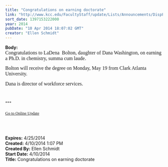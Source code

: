 ```yaml
---
title: "Congratulations on earning doctorate"
link: "http://www.kcc.edu/FacultyStaff/update/Lists/Announcements/DispForm.aspx?ID=1465"
sort_date: 1397153222000
year: 2014
pubDate: "10 Apr 2014 18:07:02 GMT"
creator: "Ellen Schmidt"
---
```


<div><b>Body:</b> <div class="ExternalClass2D3DE92C93EE4991B0B02B466FDAA8F8"><div>
<p style="margin:0in 0in 10pt" class="MsoNormal"><font size="3"><font face="Calibri">Congratulations to LaDena  Bolton, daughter of Dana Washington, on earning a Ph.D. in chemistry, summa cum laude. </font></font></p>
<p style="margin:0in 0in 10pt" class="MsoNormal"><font size="3"><font face="Calibri">Bolton will receive the degree on Monday, May 19 from Clark Atlanta University. </font></font></p>
<p style="margin:0in 0in 10pt" class="MsoNormal"><font size="3"><font face="Calibri">Dana is director of workforce services.<br /></font></font></p>
<p style="margin:0in 0in 10pt" class="MsoNormal"><font size="3"><font face="Calibri"></font></font> </p><font size="3"><font face="Calibri">
<div></div>
<div></div>
<div></div>
<div>
<div></div>
<div>
<div>
<div><font size="2">***</font></div>
<div><font size="2"></font> </div>
<div><font size="2"></font></div>
<div><font size="2"></font></div>
<div><font size="2"></font></div>
<div><font size="2"></font></div>
<div><font size="2"></font></div>
<div><font size="2"></font></div>
<div><font size="2"></font></div>
<div><font size="2"></font></div>
<div><font size="2"></font></div>
<div><font size="2"></font></div>
<div><font size="2"></font></div>
<div><a href="/FacultyStaff/update/Pages/dailyupdate.aspx"><font size="2">Go to Online Update</font></a></div>
<div></div></div></div></div></font></font>
<p style="margin:0in 0in 10pt" class="MsoNormal"><font size="3"><font face="Calibri"></font></font> </p><font size="3"><font face="Calibri"></font></font></div>
<div><font size="3"><font face="Calibri">
<p style="margin:0in 0in 10pt" class="MsoNormal"><br /></p></font></font></div></div></div>
<div><b>Expires:</b> 4/25/2014</div>
<div><b>Created:</b> 4/10/2014 1:07 PM</div>
<div><b>Created By:</b> Ellen Schmidt</div>
<div><b>Start Date:</b> 4/10/2014</div>
<div><b>Title:</b> Congratulations on earning doctorate</div>
